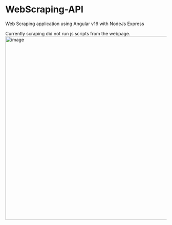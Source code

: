 # WebScraping-API
Web Scraping application using Angular v16 with NodeJs Express

Currently scraping did not run js scripts from the webpage.
<img width="573" alt="image" src="https://github.com/OwlSoftware-RO/WebScraping-API/assets/72345480/bb617e08-198a-4505-b52b-13623917d5a2">
